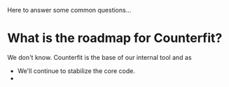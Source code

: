 Here to answer some common questions... 

# What is the roadmap for Counterfit? 
We don't know. Counterfit is the base of our internal tool and as

- We'll continue to stabilize the core code.
- 